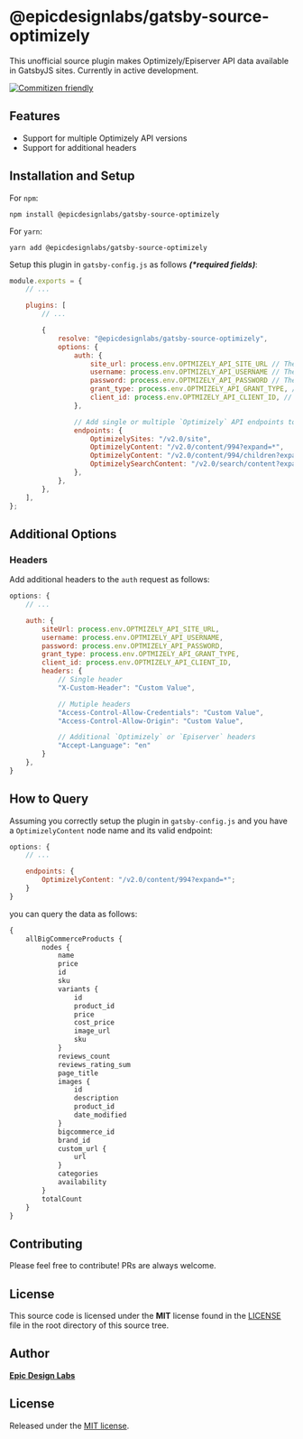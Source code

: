 # @epicdesignlabs/gatsby-source-optimizely

This unofficial source plugin makes Optimizely/Episerver API data available in GatsbyJS sites. Currently in active development.

[![Commitizen friendly](https://img.shields.io/badge/commitizen-friendly-brightgreen.svg)](http://commitizen.github.io/cz-cli/)

## Features

- Support for multiple Optimizely API versions
- Support for additional headers

## Installation and Setup

For `npm`:

```console
npm install @epicdesignlabs/gatsby-source-optimizely
```

For `yarn`:

```console
yarn add @epicdesignlabs/gatsby-source-optimizely
```

Setup this plugin in `gatsby-config.js` as follows **_(\*required fields)_**:

```javascript
module.exports = {
	// ...

	plugins: [
		// ...

		{
			resolve: "@epicdesignlabs/gatsby-source-optimizely",
			options: {
				auth: {
					site_url: process.env.OPTMIZELY_API_SITE_URL // The URL of the Optimizely API site,
					username: process.env.OPTMIZELY_API_USERNAME // The username of the Optimizely API user.,
					password: process.env.OPTMIZELY_API_PASSWORD // The password of the Optimizely API user.,
					grant_type: process.env.OPTMIZELY_API_GRANT_TYPE, // // The grant type of the Optimizely API user. Default is "password"
					client_id: process.env.OPTMIZELY_API_CLIENT_ID, // The client ID of the Optimizely API user. Default is "Default"
				},

				// Add single or multiple `Optimizely` API endpoints to the source.
				endpoints: {
					OptimizelySites: "/v2.0/site",
					OptimizelyContent: "/v2.0/content/994?expand=*",
					OptimizelyContent: "/v2.0/content/994/children?expand=*",
					OptimizelySearchContent: "/v2.0/search/content?expand=*",
				},
			},
		},
	],
};
```

## Additional Options

### Headers

Add additional headers to the `auth` request as follows:

```javascript
options: {
	// ...

	auth: {
		siteUrl: process.env.OPTMIZELY_API_SITE_URL,
		username: process.env.OPTMIZELY_API_USERNAME,
		password: process.env.OPTMIZELY_API_PASSWORD,
		grant_type: process.env.OPTMIZELY_API_GRANT_TYPE,
		client_id: process.env.OPTMIZELY_API_CLIENT_ID,
		headers: {
			// Single header
			"X-Custom-Header": "Custom Value",

			// Mutiple headers
			"Access-Control-Allow-Credentials": "Custom Value",
			"Access-Control-Allow-Origin": "Custom Value",

			// Additional `Optimizely` or `Episerver` headers
			"Accept-Language": "en"
		}
	},
}
```

## How to Query

Assuming you correctly setup the plugin in `gatsby-config.js` and you have a `OptimizelyContent` node name and its valid endpoint:

```javascript
options: {
	// ...

	endpoints: {
		OptimizelyContent: "/v2.0/content/994?expand=*";
	}
}
```

you can query the data as follows:

```graphql
{
	allBigCommerceProducts {
		nodes {
			name
			price
			id
			sku
			variants {
				id
				product_id
				price
				cost_price
				image_url
				sku
			}
			reviews_count
			reviews_rating_sum
			page_title
			images {
				id
				description
				product_id
				date_modified
			}
			bigcommerce_id
			brand_id
			custom_url {
				url
			}
			categories
			availability
		}
		totalCount
	}
}
```

## Contributing

Please feel free to contribute! PRs are always welcome.

## License

This source code is licensed under the **MIT** license found in the [LICENSE](LICENSE) file in the root directory of this source tree.

## Author

[**Epic Design Labs**](https://epicdesignlabs.com)

## License

Released under the [MIT license](LICENSE).

